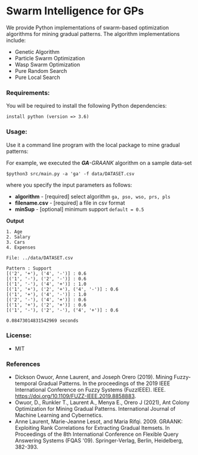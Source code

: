 # Swarm Intelligence for GPs
We provide Python implementations of swarm-based optimization algorithms for mining gradual patterns. The algorithm implementations include:

* Genetic Algorithm
* Particle Swarm Optimization
* Wasp Swarm Optimization
* Pure Random Search
* Pure Local Search

### Requirements:
You will be required to install the following Python dependencies:

```
install python (version => 3.6)
```

### Usage:
Use it a command line program with the local package to mine gradual patterns:

For example, we executed the <em><strong>GA</strong>-GRAANK</em> algorithm on a sample data-set

```
$python3 src/main.py -a 'ga' -f data/DATASET.csv
```

where you specify the input parameters as follows:

* <strong>algorithm</strong> - [required] select algorithm ```ga, pso, wso, prs, pls```
* <strong>filename.csv</strong> - [required] a file in csv format
* <strong>minSup</strong> - [optional] minimum support ```default = 0.5```

<strong>Output</strong><br>
```
1. Age
2. Salary
3. Cars
4. Expenses

File: ../data/DATASET.csv

Pattern : Support
[('2', '+'), ('4', '-')] : 0.6
[('1', '-'), ('2', '-')] : 0.6
[('1', '-'), ('4', '+')] : 1.0
[('1', '+'), ('2', '+'), ('4', '-')] : 0.6
[('1', '+'), ('4', '-')] : 1.0
[('2', '-'), ('4', '+')] : 0.6
[('1', '+'), ('2', '+')] : 0.6
[('1', '-'), ('2', '-'), ('4', '+')] : 0.6

0.08473014831542969 seconds
```


### License:
* MIT

### References
* Dickson Owuor, Anne Laurent, and Joseph Orero (2019). Mining Fuzzy-temporal Gradual Patterns. In the proceedings of the 2019 IEEE International Conference on Fuzzy Systems (FuzzIEEE). IEEE. https://doi.org/10.1109/FUZZ-IEEE.2019.8858883.
* Owuor, D., Runkler T., Laurent A., Menya E., Orero J (2021), Ant Colony Optimization for Mining Gradual Patterns. International Journal of Machine Learning and Cybernetics.
* Anne Laurent, Marie-Jeanne Lesot, and Maria Rifqi. 2009. GRAANK: Exploiting Rank Correlations for Extracting Gradual Itemsets. In Proceedings of the 8th International Conference on Flexible Query Answering Systems (FQAS '09). Springer-Verlag, Berlin, Heidelberg, 382-393.
